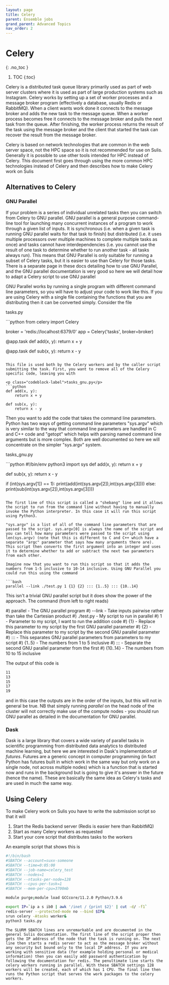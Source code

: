 ```yaml
---
layout: page
title: Celery
parent: Ensemble jobs
grand_parent: Advanced Topics
nav_order: 2
---
```


# Celery
{: .no_toc }

1. TOC
{:toc}

Celery is a distributed task queue library primarily used as part of web server clusters where it is used as part of large production systems such as Instagram. Celery works by setting up a set of worker processes and a message broker program (effectively a database, usually Redis or RabbitMQ). When a client wants work done it connects to the message broker and adds the new task to the message queue. When a worker process becomes free it connects to the message broker and pulls the next task from the queue. After finishing, the worker process returns the result of the task using the message broker and the client that started the task can recover the result from the message broker.

Celery is based on network technologies that are common in the web server space, not the HPC space so it is not recommended for use on Sulis. Generally it is possible to use other tools intended for HPC instead of Celery. This document first goes through using the more common HPC technologies instead of Celery and then describes how to make Celery work on Sulis

## Alternatives to Celery

### GNU Parallel

If your problem is a series of individual unrelated tasks then you can switch from Celery to GNU parallel. GNU parallel is a general purpose command-line tool for launching many concurrent instances of a program to work through a given list of inputs. It is synchronous (i.e. when a given task is running GNU parallel waits for that task to finish) but distributed (i.e. it uses multiple processors over multiple machines to complete multiple tasks as once) and tasks cannot have interdependencies (i.e. you cannot use the result of one task to determine whether to run another task - all tasks always run). This means that GNU Parallel is only suitable for running a subset of Celery tasks, but it is easier to use than Celery for those tasks. There is a separate page in these docs detailing how to use GNU Parallel, and the GNU parallel documentation is very good so here we will detail how to adapt a Celery script to use GNU parallel

GNU Parallel works by running a single program with different command line parameters, so you will have to adjust your code to work like this. If you are using Celery with a single file containing the functions that you are distributing then it can be converted simply. Consider the file 

<p class="codeblock-label">tasks.py</p>
```python
from celery import Celery

broker = 'redis://localhost:6379/0'
app = Celery('tasks', broker=broker)

@app.task
def add(x, y):
    return x + y

@app.task
def sub(x, y):
    return x - y

``` 

This file is used both by the Celery workers and by the caller script submitting the task. First, you want to remove all of the Celery specific code, leaving you with

<p class="codeblock-label">tasks_gnu.py</p>
```python
def add(x, y):
    return x + y

def sub(x, y):
    return x - y

```

Then you want to add the code that takes the command line parameters. Python has two ways of getting command line parameters "sys.argv" which is very similar to the way that command line parameters are handled in C and C++ code and "getopt" which helps with parsing named command line arguments but is more complex. Both are well documented so here we will concentrate on the simpler "sys.argv" system.

<p class="codeblock-label">tasks_gnu.py</p>
```python
#!/bin/env python3
import sys
def add(x, y):
    return x + y

def sub(x, y):
    return x - y

if (int(sys.argv[1]) == 1):
    print(add(int(sys.argv[2]),int(sys.argv[3])))
else:
    print(sub(int(sys.argv[2]),int(sys.argv[3])))

```

The first line of this script is called a "shebang" line and it allows the script to run from the command line without having to manually invoke the Python interpreter. In this case it will run this script using Python3.

"sys.argv" is a list of all of the command line parameters that are passed to the script. sys.argv[0] is always the name of the script and you can tell how many parameters were passed to the script using len(sys.argv) (note that this is different to C and C++ which have a separate "argc" parameter that says how many arguments there are). This script then converts the first argument into an integer and uses it to determine whether to add or subtract the next two parameters from each other.

Imagine now that you want to run this script so that it adds the numbers from 1-5 inclusive to 10-14 inclusive. Using GNU Parallel you could run this using the command

```bash
parallel --link ./test.py 1 {1} {2} ::: {1..5} ::: {10..14}
```
This isn't a trivial GNU parallel script but it does show the power of the approach. The command (from left to right reads)

#) parallel - The GNU parallel program
#) --link - Take inputs pairwise rather than take the Cartesian product
#) ./test.py - My script to run in parallel
#) 1 - Parameter to my script, I want to run the addition code
#) {1} - Replace this parameter to my script by the first GNU parallel parameter
#) {2} - Replace this parameter to my script by the second GNU parallel parameter
#) ::: - This separates GNU parallel parameters from parameters to my script
#) {1..5} - The numbers from 1 to 5 inclusive
#) ::: - Separate the second GNU parallel parameter from the first
#) {10..14} - The numbers from 10 to 15 inclusive

The output of this code is

```bash
11
13
15
17
19
```

and in this case the outputs are in the order of the inputs, but this will not in general be true. NB that simply running *parallel* on the head node of the cluster will not correctly make use of the compute nodes - you should run GNU parallel as detailed in the documentation for GNU parallel.

### Dask

Dask is a large library that covers a wide variety of parallel tasks in scientific programming from distributed data analytics to distributed machine learning, but here we are interested in Dask's implementation of *futures*. Futures are a generic concept in computer programming (in fact Python has futures built in which work in the same way but only work on a single node, not across multiple nodes) which is a function that is started now and runs in the background but is going to give it's answer in the future (hence the name). These are basically the same idea as Celery's tasks and are used in much the same way.

## Using Celery

To make Celery work on Sulis you have to write the submission script so that it will 

1. Start the Redis backend server (Redis is easier here than RabbitMQ)
2. Start as many Celery workers as requested
3. Start your core script that distributes tasks to the workers

An example script that shows this is

```bash
#!/bin/bash
#SBATCH --account=suxx-someone
#SBATCH --time=0:05:00
#SBATCH --job-name=celery_test
#SBATCH --nodes=1
#SBATCH --ntasks-per-node=128
#SBATCH --cpus-per-task=1
#SBATCH --mem-per-cpu=3700mb

module purge;module load GCCcore/11.2.0 Python/3.9.6

export IP=`ip a s ib0 | awk '/inet / {print $2}' | cut -d/ -f1`
redis-server --protected-mode no --bind $IP&
srun celery -Atasks worker&
python3 tasks.py

```

	The SLURM SBATCH lines are unremarkable and are documented in the general Sulis documentation. The first line of the script proper then gets the IP address of the node that the task is running on. The next line then starts a redis server to act as the message broker without any security but bound only to the local IP address. If you are working with sensitive data (for example holding personal or medical information) then you can easily add password authentication by following the documentation for redis. The penultimate line starts the celery workers running in parallel. With these SBATCH settings 128 workers will be created, each of which has 1 CPU. The final line then runs the Python script that serves the work packages to the celery workers.
